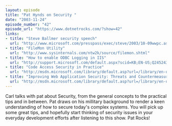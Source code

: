```yaml
---
layout: episode
title: "Pat Hynds on Security "
date: "2003-11-24"
episode_number: "42"
episode_url: "https://www.dotnetrocks.com/?show=42"
links:
- title: "Steve Ballmer security speech"
  url: "http://www.microsoft.com/presspass/exec/steve/2003/10-09wwpc.asp"
- title: "FileMon Utility"
  url: "http://www.sysinternals.com/ntw2k/source/filemon.shtml"
- title: "How to enable ODBC Logging in IIS"
  url: "http://support.microsoft.com/default.aspx?scid=KB;EN-US;Q245243&amp;"
- title: "Code Access Security in Practice"
  url: "http://msdn.microsoft.com/library/default.asp?url=/library/en-us/dnnetsec/html/THCMCh08.asp"
- title: "Improving Web Application Security: Threats and Countermeasures"
  url: "http://msdn.microsoft.com/library/default.asp?url=/library/en-us/dnnetsec/html/ThreatCounter.asp"
---
```


Carl talks with pat about Security, from the general concepts to the practical tips and in between. Pat draws on his millitary background to render a keen understanding of how to secure today's complex systems. You will pick up some great tips, and hopefully start thinking of security issues in your everyday development efforts after listening to this show. Pat Rocks!
